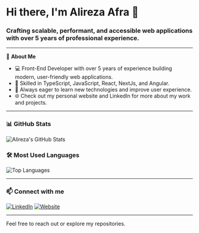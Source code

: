 # Hi there, I'm Alireza Afra 👋

### Crafting scalable, performant, and accessible web applications with over 5 years of professional experience.

---

🔭 **About Me**

- 💻 Front-End Developer with over 5 years of experience building modern, user-friendly web applications.
- 🎯 Skilled in TypeScript, JavaScript, React, NextJs, and Angular.
- 🚀 Always eager to learn new technologies and improve user experience.
- 🌐 Check out my personal website and LinkedIn for more about my work and projects.

---

### 📊 GitHub Stats

![Alireza's GitHub Stats](https://github-readme-stats.vercel.app/api?username=yourusername&show_icons=true&count_private=true&theme=vue)

### 🛠️ Most Used Languages

![Top Languages](https://github-readme-stats.vercel.app/api/top-langs/?username=yourusername&layout=compact&theme=vue)

---

### 📫 Connect with me

[![LinkedIn](https://img.shields.io/badge/LinkedIn-blue?logo=linkedin&logoColor=white&style=for-the-badge)]([https://linkedin.com/in/yourlinkedinusername](https://www.linkedin.com/in/alireza-afrasiabi-04509b230/))  
[![Website](https://img.shields.io/badge/Website-green?logo=google-chrome&logoColor=white&style=for-the-badge)](https://aliafra.com)

---

Feel free to reach out or explore my repositories.


